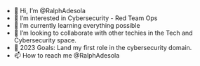 - 👋 Hi, I’m @RalphAdesola
- 👀 I’m interested in Cybersecurity - Red Team Ops
- 🌱 I’m currently learning everything possible 
- 💞️ I’m looking to collaborate with other techies in the Tech and Cybersecurity space.
- 🥅 2023 Goals: Land my first role in the cybersecurity domain. 
- 📫 How to reach me @RalphAdesola


<!---
RalphAdesola/RalphAdesola is a ✨ special ✨ repository because its `README.md` (this file) appears on your GitHub profile.
You can click the Preview link to take a look at your changes.
--->
